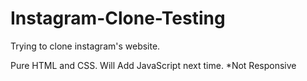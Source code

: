 # Instagram-Clone-Testing

Trying to clone instagram's website.

Pure HTML and CSS.
Will Add JavaScript next time.
*Not Responsive
